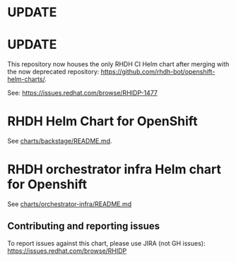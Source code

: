 
# UPDATE
# UPDATE

This repository now houses the only RHDH CI Helm chart after merging with the now deprecated repository: https://github.com/rhdh-bot/openshift-helm-charts/. 

See:  https://issues.redhat.com/browse/RHIDP-1477

# RHDH Helm Chart for OpenShift

See [charts/backstage/README.md](charts/backstage/README.md).

# RHDH orchestrator infra Helm chart for Openshift

See [charts/orchestrator-infra/README.md](charts/orchestrator-infra/README.md)

## Contributing and reporting issues

To report issues against this chart, please use JIRA (not GH issues): https://issues.redhat.com/browse/RHIDP